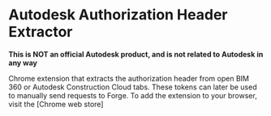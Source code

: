 # Autodesk Authorization Header Extractor

**This is NOT an official Autodesk product, and is not related to Autodesk in any way**

Chrome extension that extracts the authorization header from open BIM 360 or Autodesk Construction Cloud tabs. These tokens can later be used to manually send requests to Forge. To add the extension to your browser, visit the [Chrome web store]
